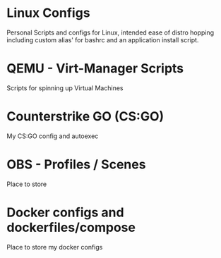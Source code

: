 # Linux Configs
Personal Scripts and configs for Linux, intended ease of distro hopping including custom alias' for bashrc and an application install script.

# QEMU - Virt-Manager Scripts
Scripts for spinning up Virtual Machines 

# Counterstrike GO (CS:GO)
My CS:GO config and autoexec 

# OBS - Profiles / Scenes
Place to store 

# Docker configs and dockerfiles/compose
Place to store my docker configs 
